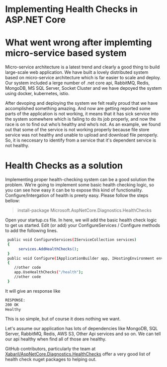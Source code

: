 # Implementing Health Checks in ASP.NET Core
# What went wrong after implemting micro-service based system
Micro-service architecture is a latest trend and clearly a good thing to build large-scale web application. We have built a lovely distributed system based on micro-service architecture which is far easier to scale and deploy. Our system included a lerge number of .net core api, RabbitMQ, Redis, MongoDB, MS SQL Server, Socket Cluster and we have depoyed the system using docker, kubernetes, istio. 

After devoping and deploying the system we felt really proud that we have accomplished something amazing. And now are getting reported some parts of the application is not working, it means that it has sick service into the system somewhere which is failing to do its job properly, and now the race is on to find out who’s healthy and who’s not. As an example, we found out that some of the service is not working properly because file store service was not healthy and unable to upload and download file peroperly. So, it is neccesary to identify from a service that it's dependent service is not healthy.

# Health Checks as a solution
Implementing proper health-checking system can be a good solution the problem. 
We’re going to implement some basic health checking logic, so you can see how easy it can be to expose this kind of functionality.
Configure/Intergation of health is preety easy. Please follow the steps bellow:

>install-package Microsoft.AspNetCore.Diagnostics.HealthChecks

Open your startup.cs file. In here, we will add the basic health check logic to get us started. Edit (or add) your ConfigureServices / Configure methods to add the following lines.
```sh
 public void ConfigureServices(IServiceCollection services)
 {
      services.AddHealthChecks();
 }
 public void Configure(IApplicationBuilder app, IHostingEnvironment env)
 {
    //other code
    app.UseHealthChecks("/health");
    //other code
 }
 ```
 It will give an response like 
 ```sh
 RESPONSE:
 200 OK
 Healthy
  ```
 This is so simple, but of course it does nothing we want.
 
 Let's assume our application has lots of dependencies like MongoDB, SQL Server, RabbitMQ, Redis, AWS S3, Other Api services and so on. We can tell our api healthy when find all of those are healthy.
 
 GitHub contributors, particularly the team at [Xabaril/AspNetCore.Diagnostics.HealthChecks] offer a very good list of health check nuget packages to helping out.
 
  
 [Xabaril/AspNetCore.Diagnostics.HealthChecks]: <https://github.com/Xabaril/AspNetCore.Diagnostics.HealthChecks>

 






